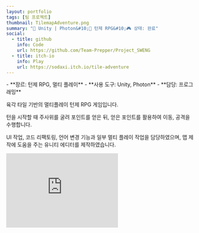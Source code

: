 ```yaml
---
layout: portfolio
tags: [팀 프로젝트]
thumbnail: TilemapAdventure.png
summary: "🔧 Unity | Photon&#10;🌟 턴제 RPG&#10;🎮 상태: 완료"
social:
  - title: github
    info: Code
    url: https://github.com/Team-Prepper/Project_SWENG
  - title: itch-io
    info: Play
    url: https://sodaxi.itch.io/tile-adventure
---
```

<div markdown="1" class="right text-left">
- **장르: 턴제 RPG, 멀티 플레이**
- **사용 도구: Unity, Photon**
- **담당: 프로그래밍**

육각 타일 기반의 멀티플레이 턴제 RPG 게임입니다.

턴을 시작할 때 주사위를 굴려 포인트를 얻은 뒤, 얻은 포인트를 활용하여 이동, 공격을 수행합니다.

UI 작업, 코드 리팩토링, 언어 변경 기능과 일부 멀티 플레이 작업을 담당하였으며, 맵 제작에 도움을 주는 유니티 에디터를 제작하였습니다.
</div>

<div markdown="1" class="left text-left">
<iframe frameborder="0" src="https://itch.io/embed-upload/9259896" allow="autoplay; fullscreen" width="300" height="200"><a href="https://sodaxi.itch.io/tile-adventure">Play TileMapAdventure on itch.io</a></iframe>
</div>